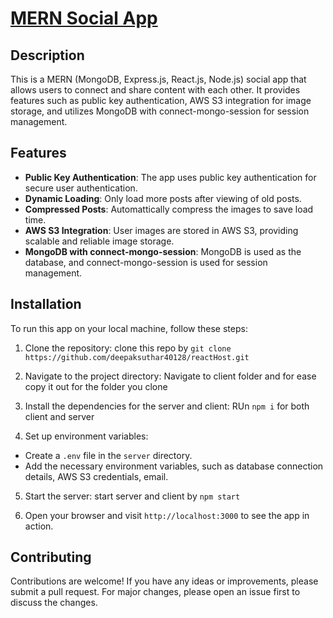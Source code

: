 # [MERN Social App](https://socialyuva.vercel.app/)
 

## Description

This is a MERN (MongoDB, Express.js, React.js, Node.js) social app that allows users to connect and share content with each other. It provides features such as public key authentication, AWS S3 integration for image storage, and utilizes MongoDB with connect-mongo-session for session management.

## Features

- **Public Key Authentication**: The app uses public key authentication for secure user authentication.
- **Dynamic Loading**: Only load more posts after viewing of old posts.
- **Compressed Posts**: Automattically compress the images to save load time.
- **AWS S3 Integration**: User images are stored in AWS S3, providing scalable and reliable image storage.
- **MongoDB with connect-mongo-session**: MongoDB is used as the database, and connect-mongo-session is used for session management.

## Installation

To run this app on your local machine, follow these steps:

1. Clone the repository: clone this repo by `git clone https://github.com/deepaksuthar40128/reactHost.git`


2. Navigate to the project directory: Navigate to client folder and for ease copy it out for the folder you clone


3. Install the dependencies for the server and client: RUn `npm i` for both client and server


4. Set up environment variables:

- Create a `.env` file in the `server` directory.
- Add the necessary environment variables, such as database connection details, AWS S3 credentials, email.

5. Start the server: start server and client by `npm start`


6. Open your browser and visit `http://localhost:3000` to see the app in action.

## Contributing

Contributions are welcome! If you have any ideas or improvements, please submit a pull request. For major changes, please open an issue first to discuss the changes.

 

